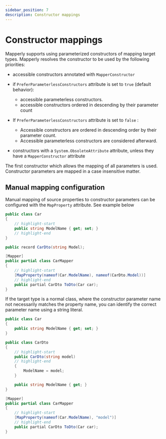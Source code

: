 ```yaml
---
sidebar_position: 7
description: Constructor mappings
---
```


# Constructor mappings

Mapperly supports using parameterized constructors of mapping target types.
Mapperly resolves the constructor to be used by the following priorities:

- accessible constructors annotated with `MapperConstructor`
- if `PreferParameterlessConstructors` attribute is set to `true` (default behavior):

  - accessible parameterless constructors.
  - accessible constructors ordered in descending by their parameter count

- If `PreferParameterlessConstructors` attribute is set to `false` :

  - Accessible constructors are ordered in descending order by their parameter count.
  - Accessible parameterless constructors are considered afterward.

- constructors with a `System.ObsoleteAttribute` attribute, unless they have a `MapperConstructor` attribute

The first constructor which allows the mapping of all parameters is used.
Constructor parameters are mapped in a case insensitive matter.

## Manual mapping configuration

Manual mapping of source properties to constructor parameters can be configured with the `MapProperty` attribute.
See example below

```csharp
public class Car
{
    // highlight-start
    public string ModelName { get; set; }
    // highlight-end
}

public record CarDto(string Model);

[Mapper]
public partial class CarMapper
{
    // highlight-start
    [MapProperty(nameof(Car.ModelName), nameof(CarDto.Model))]
    // highlight-end
    public partial CarDto ToDto(Car car);
}
```

If the target type is a normal class, where the constructor parameter name not necessarily matches the property name, you can identify the correct parameter name using a string literal.

```csharp
public class Car
{
    public string ModelName { get; set; }
}

public class CarDto
{
    // highlight-start
    public CarDto(string model)
    // highlight-end
    {
        ModelName = model;
    }

    public string ModelName { get; }
}

[Mapper]
public partial class CarMapper
{
    // highlight-start
    [MapProperty(nameof(Car.ModelName), "model")]
    // highlight-end
    public partial CarDto ToDto(Car car);
}
```
